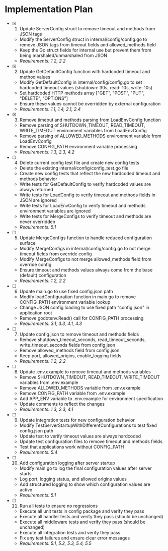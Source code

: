 # Implementation Plan

- [x] 1. Update ServerConfig struct to remove timeout and methods from JSON tags
  - Modify the ServerConfig struct in internal/config/config.go to remove JSON tags from timeout fields and allowed_methods field
  - Keep the Go struct fields for internal use but prevent them from being marshaled/unmarshaled from JSON
  - _Requirements: 1.2, 2.2_

- [x] 2. Update GetDefaultConfig function with hardcoded timeout and method values
  - Modify GetDefaultConfig in internal/config/config.go to set hardcoded timeout values (shutdown: 30s, read: 10s, write: 10s)
  - Set hardcoded HTTP methods array ["GET", "POST", "PUT", "DELETE", "OPTIONS"]
  - Ensure these values cannot be overridden by external configuration
  - _Requirements: 1.1, 1.4, 2.1, 2.4_

- [x] 3. Remove timeout and methods parsing from LoadEnvConfig function
  - Remove parsing of SHUTDOWN_TIMEOUT, READ_TIMEOUT, WRITE_TIMEOUT environment variables from LoadEnvConfig
  - Remove parsing of ALLOWED_METHODS environment variable from LoadEnvConfig
  - Remove CONFIG_PATH environment variable processing
  - _Requirements: 1.3, 2.3, 4.2_

- [ ] 4. Delete current config test file and create new config tests
  - Delete the existing internal/config/config_test.go file
  - Create new config tests that reflect the new hardcoded timeout and methods behavior
  - Write tests for GetDefaultConfig to verify hardcoded values are always returned
  - Write tests for LoadConfig to verify timeout and methods fields in JSON are ignored
  - Write tests for LoadEnvConfig to verify timeout and methods environment variables are ignored
  - Write tests for MergeConfigs to verify timeout and methods are never overridden
  - _Requirements: 5.1_

- [ ] 5. Update MergeConfigs function to handle reduced configuration surface
  - Modify MergeConfigs in internal/config/config.go to not merge timeout fields from override config
  - Modify MergeConfigs to not merge allowed_methods field from override config
  - Ensure timeout and methods values always come from the base (default) configuration
  - _Requirements: 1.2, 2.2_

- [ ] 6. Update main.go to use fixed config.json path
  - Modify loadConfiguration function in main.go to remove CONFIG_PATH environment variable lookup
  - Change JSON config loading to use fixed path "config.json" in application root
  - Remove godotenv.Read() call for CONFIG_PATH processing
  - _Requirements: 3.1, 3.3, 4.1, 4.3_

- [ ] 7. Update config.json to remove timeout and methods fields
  - Remove shutdown_timeout_seconds, read_timeout_seconds, write_timeout_seconds fields from config.json
  - Remove allowed_methods field from config.json
  - Keep port, allowed_origins, enable_logging fields
  - _Requirements: 1.2, 2.2_

- [ ] 8. Update .env.example to remove timeout and methods variables
  - Remove SHUTDOWN_TIMEOUT, READ_TIMEOUT, WRITE_TIMEOUT variables from .env.example
  - Remove ALLOWED_METHODS variable from .env.example
  - Remove CONFIG_PATH variable from .env.example
  - Add APP_ENV variable to .env.example for environment specification
  - Update comments to reflect the changes
  - _Requirements: 1.3, 2.3, 4.1_

- [ ] 9. Update integration tests for new configuration behavior
  - Modify TestServerStartupWithDifferentConfigurations to test fixed config.json path
  - Update test to verify timeout values are always hardcoded
  - Update test configuration files to remove timeout and methods fields
  - Test that applications work without CONFIG_PATH
  - _Requirements: 5.4_

- [ ] 10. Add configuration logging after server startup
  - Modify main.go to log the final configuration values after server starts
  - Log port, logging status, and allowed origins values
  - Add structured logging to show which configuration values are active
  - _Requirements: 5.1_

- [ ] 11. Run all tests to ensure no regressions
  - Execute all unit tests in config package and verify they pass
  - Execute all handler tests and verify they pass (should be unchanged)
  - Execute all middleware tests and verify they pass (should be unchanged)
  - Execute all integration tests and verify they pass
  - Fix any test failures and ensure clear error messages
  - _Requirements: 5.1, 5.2, 5.3, 5.4, 5.5_